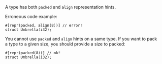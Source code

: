A type has both `packed` and `align` representation hints.

Erroneous code example:

```compile_fail,E0587
#[repr(packed, align(8))] // error!
struct Umbrella(i32);
```

You cannot use `packed` and `align` hints on a same type. If you want to pack a
type to a given size, you should provide a size to packed:

```
#[repr(packed(8))] // ok!
struct Umbrella(i32);
```
